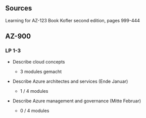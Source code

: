 ## Sources

Learning for AZ-123
Book Kofler second edition, pages 999-444

## AZ-900

### LP 1-3

* Describe cloud concepts

  * 3 modules gemacht
  
* Describe Azure architectes and services (Ende Januar)

  * 1 / 4 modules
  
* Describe Azure management and governance (Mitte Februar)
  
  * 0 / 4 modules
